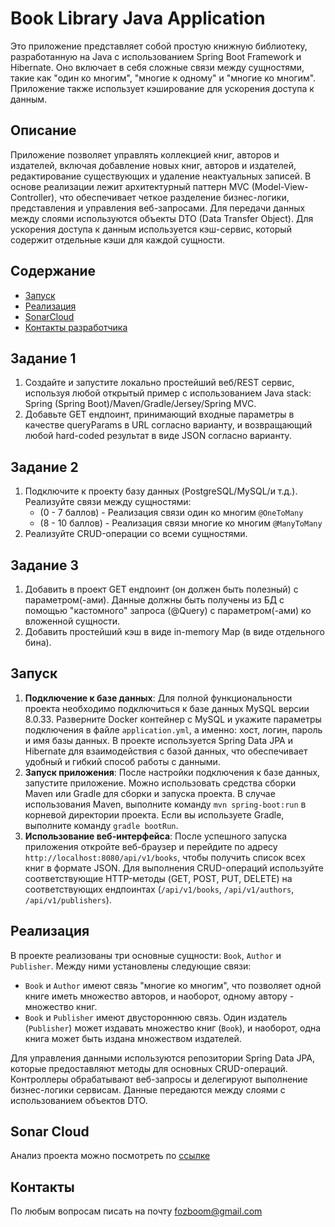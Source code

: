 # Book Library Java Application

Это приложение представляет собой простую книжную библиотеку, разработанную на Java с использованием Spring Boot Framework и Hibernate. Оно включает в себя сложные связи между сущностями, такие как "один ко многим", "многие к одному" и "многие ко многим". Приложение также использует кэширование для ускорения доступа к данным.

## Описание

Приложение позволяет управлять коллекцией книг, авторов и издателей, включая добавление новых книг, авторов и издателей, редактирование существующих и удаление неактуальных записей. В основе реализации лежит архитектурный паттерн MVC (Model-View-Controller), что обеспечивает четкое разделение бизнес-логики, представления и управления веб-запросами. Для передачи данных между слоями используются объекты DTO (Data Transfer Object). Для ускорения доступа к данным используется кэш-сервис, который содержит отдельные кэши для каждой сущности.

## Содержание
- [Запуск](#Запуск)
- [Реализация](#Реализация)
- [SonarCloud](SonarCloud)
- [Контакты разработчика](#Контакты)

## Задание 1

1. Создайте и запустите локально простейший веб/REST сервис, используя любой открытый пример с использованием Java stack: Spring (Spring Boot)/Maven/Gradle/Jersey/Spring MVC.
2. Добавьте GET ендпоинт, принимающий входные параметры в качестве queryParams в URL согласно варианту, и возвращающий любой hard-coded результат в виде JSON согласно варианту.

## Задание 2

1. Подключите к проекту базу данных (PostgreSQL/MySQL/и т.д.). Реализуйте связи между сущностями:
    - (0 - 7 баллов) - Реализация связи один ко многим `@OneToMany`
    - (8 - 10 баллов) - Реализация связи многие ко многим `@ManyToMany`
2. Реализуйте CRUD-операции со всеми сущностями.

## Задание 3

1. Добавить в проект GET ендпоинт (он должен быть полезный) с параметром(-ами). Данные должны быть получены из БД с помощью "кастомного" запроса (@Query) с параметром(-ами) ко вложенной сущности.
2. Добавить простейший кэш в виде in-memory Map (в виде отдельного бина).


## Запуск

1. **Подключение к базе данных**: Для полной функциональности проекта необходимо подключиться к базе данных MySQL версии 8.0.33. Разверните Docker контейнер с MySQL и укажите параметры подключения в файле `application.yml`, а именно: хост, логин, пароль и имя базы данных. В проекте используется Spring Data JPA и Hibernate для взаимодействия с базой данных, что обеспечивает удобный и гибкий способ работы с данными.
2. **Запуск приложения**: После настройки подключения к базе данных, запустите приложение. Можно использовать средства сборки Maven или Gradle для сборки и запуска проекта. В случае использования Maven, выполните команду `mvn spring-boot:run` в корневой директории проекта. Если вы используете Gradle, выполните команду `gradle bootRun`.
3. **Использование веб-интерфейса**: После успешного запуска приложения откройте веб-браузер и перейдите по адресу `http://localhost:8080/api/v1/books`, чтобы получить список всех книг в формате JSON. Для выполнения CRUD-операций используйте соответствующие HTTP-методы (GET, POST, PUT, DELETE) на соответствующих ендпоинтах (`/api/v1/books`, `/api/v1/authors`, `/api/v1/publishers`).

## Реализация

В проекте реализованы три основные сущности: `Book`, `Author` и `Publisher`. Между ними установлены следующие связи:

- `Book` и `Author` имеют связь "многие ко многим", что позволяет одной книге иметь множество авторов, и наоборот, одному автору - множество книг.
- `Book` и `Publisher` имеют двустороннюю связь. Один издатель (`Publisher`) может издавать множество книг (`Book`), и наоборот, одна книга может быть издана множеством издателей.

Для управления данными используются репозитории Spring Data JPA, которые предоставляют методы для основных CRUD-операций. Контроллеры обрабатывают веб-запросы и делегируют выполнение бизнес-логики сервисам. Данные передаются между слоями с использованием объектов DTO.

## Sonar Cloud

Анализ проекта можно посмотреть по [ссылке](https://sonarcloud.io/project/overview?id=fozboom_book-library-java)

## Контакты

По любым вопросам писать на почту fozboom@gmail.com 
	
